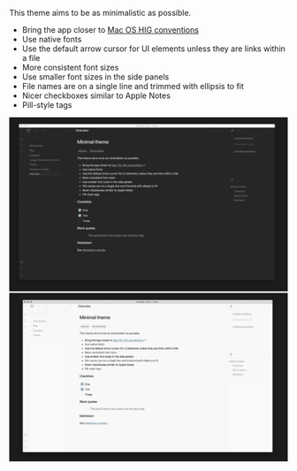 This theme aims to be as minimalistic as possible.

- Bring the app closer to [Mac OS HIG conventions](https://developer.apple.com/design/human-interface-guidelines/macos/overview/themes/)
- Use native fonts
- Use the default arrow cursor for UI elements unless they are links within a file
- More consistent font sizes
- Use smaller font sizes in the side panels
- File names are on a single line and trimmed with ellipsis to fit
- Nicer checkboxes similar to Apple Notes
- Pill-style tags

![](dark.png)
![](light.png)
